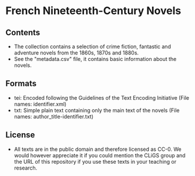 French Nineteenth-Century Novels
================================

## Contents
* The collection contains a selection of crime fiction, fantastic and adventure novels from the 1860s, 1870s and 1880s.
* See the "metadata.csv" file, it contains basic information about the novels.

## Formats 

* tei: Encoded following the Guidelines of the Text Encoding Initiative (File names: identifier.xml)
* txt: Simple plain text containing only the main text of the novels (File names: author_title-identifier.txt)

## License

* All texts are in the public domain and therefore licensed as CC-0. We would however appreciate it if you could mention the CLiGS group and the URL of this repository if you use these texts in your teaching or research.  

 
